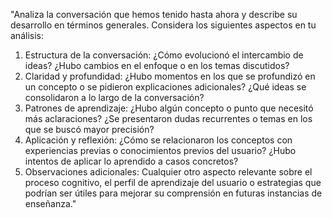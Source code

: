 "Analiza la conversación que hemos tenido hasta ahora y describe su desarrollo en términos generales. Considera los siguientes aspectos en tu análisis:

1. Estructura de la conversación: ¿Cómo evolucionó el intercambio de ideas? ¿Hubo cambios en el enfoque o en los temas discutidos?
2. Claridad y profundidad: ¿Hubo momentos en los que se profundizó en un concepto o se pidieron explicaciones adicionales? ¿Qué ideas se consolidaron a lo largo de la conversación?
3. Patrones de aprendizaje: ¿Hubo algún concepto o punto que necesitó más aclaraciones? ¿Se presentaron dudas recurrentes o temas en los que se buscó mayor precisión?
4. Aplicación y reflexión: ¿Cómo se relacionaron los conceptos con experiencias previas o conocimientos previos del usuario? ¿Hubo intentos de aplicar lo aprendido a casos concretos?
5. Observaciones adicionales: Cualquier otro aspecto relevante sobre el proceso cognitivo, el perfil de aprendizaje del usuario o estrategias que podrían ser útiles para mejorar su comprensión en futuras instancias de enseñanza."
